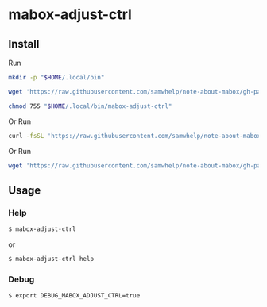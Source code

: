 
# mabox-adjust-ctrl

## Install

Run

``` sh
mkdir -p "$HOME/.local/bin"

wget 'https://raw.githubusercontent.com/samwhelp/note-about-mabox/gh-pages/_demo/project/mabox-adjustment/tool/mabox-adjust-ctrl/mabox-adjust-ctrl' -O "$HOME/.local/bin/mabox-adjust-ctrl"

chmod 755 "$HOME/.local/bin/mabox-adjust-ctrl"
```

Or Run

``` sh
curl -fsSL 'https://raw.githubusercontent.com/samwhelp/note-about-mabox/gh-pages/_demo/project/mabox-adjustment/tool/mabox-adjust-ctrl/remote-install.sh' | bash
```

Or Run

``` sh
wget 'https://raw.githubusercontent.com/samwhelp/note-about-mabox/gh-pages/_demo/project/mabox-adjustment/tool/mabox-adjust-ctrl/remote-install.sh' -q -O - | bash
```


## Usage


### Help

``` sh
$ mabox-adjust-ctrl
```

or

``` sh
$ mabox-adjust-ctrl help
```


### Debug

``` sh
$ export DEBUG_MABOX_ADJUST_CTRL=true
```
